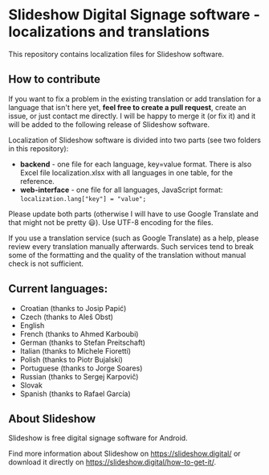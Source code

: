 # Slideshow Digital Signage software - localizations and translations

This repository contains localization files for Slideshow software.

## How to contribute

If you want to fix a problem in the existing translation or add translation for a language that isn't here yet, **feel free to create a pull request**, create an issue, or just contact me directly. I will be happy to merge it (or fix it) and it will be added to the following release of Slideshow software.

Localization of Slideshow software is divided into two parts (see two folders in this repository):
- **backend** - one file for each language, key=value format. There is also Excel file localization.xlsx with all languages in one table, for the reference.
- **web-interface** - one file for all languages, JavaScript format: `localization.lang["key"] = "value";`

Please update both parts (otherwise I will have to use Google Translate and that might not be pretty :smiley:). Use UTF-8 encoding for the files.

If you use a translation service (such as Google Translate) as a help, please review every translation manually afterwards. Such services tend to break some of the formatting and the quality of the translation without manual check is not sufficient.

## Current languages:
- Croatian (thanks to Josip Papić)
- Czech (thanks to Aleš Obst)
- English
- French (thanks to Ahmed Karboubi)
- German (thanks to Stefan Preitschaft)
- Italian (thanks to Michele Fioretti)
- Polish (thanks to Piotr Bujalski)
- Portuguese (thanks to Jorge Soares)
- Russian (thanks to Sergej Karpovič)
- Slovak
- Spanish (thanks to Rafael García)


## About Slideshow

Slideshow is free digital signage software for Android.

Find more information about Slideshow on https://slideshow.digital/ or download it directly on https://slideshow.digital/how-to-get-it/.
